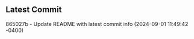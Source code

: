 
## Latest Commit
865027b - Update README with latest commit info (2024-09-01 11:49:42 -0400) <Yunxi-Zhou>
